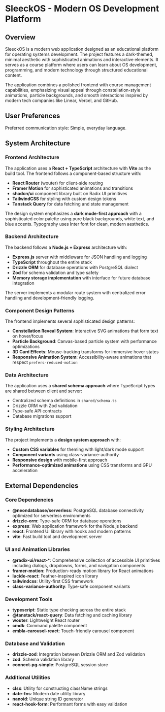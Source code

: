 # SleeckOS - Modern OS Development Platform

## Overview

SleeckOS is a modern web application designed as an educational platform for operating systems development. The project features a dark-themed, minimal aesthetic with sophisticated animations and interactive elements. It serves as a course platform where users can learn about OS development, programming, and modern technology through structured educational content.

The application combines a polished frontend with course management capabilities, emphasizing visual appeal through constellation-style animations, particle backgrounds, and smooth interactions inspired by modern tech companies like Linear, Vercel, and GitHub.

## User Preferences

Preferred communication style: Simple, everyday language.

## System Architecture

### Frontend Architecture
The application uses a **React + TypeScript** architecture with **Vite** as the build tool. The frontend follows a component-based structure with:

- **React Router** (wouter) for client-side routing
- **Framer Motion** for sophisticated animations and transitions
- **shadcn/ui** component library built on Radix UI primitives
- **TailwindCSS** for styling with custom design tokens
- **Tanstack Query** for data fetching and state management

The design system emphasizes a **dark mode-first approach** with a sophisticated color palette using pure black backgrounds, white text, and blue accents. Typography uses Inter font for clean, modern aesthetics.

### Backend Architecture
The backend follows a **Node.js + Express** architecture with:

- **Express.js** server with middleware for JSON handling and logging
- **TypeScript** throughout the entire stack
- **Drizzle ORM** for database operations with PostgreSQL dialect
- **Zod** for schema validation and type safety
- **Memory storage implementation** with interface for future database integration

The server implements a modular route system with centralized error handling and development-friendly logging.

### Component Design Patterns
The frontend implements several sophisticated design patterns:

- **Constellation Reveal System**: Interactive SVG animations that form text on hover/focus
- **Particle Background**: Canvas-based particle system with performance optimizations
- **3D Card Effects**: Mouse-tracking transforms for immersive hover states
- **Responsive Animation System**: Accessibility-aware animations that respect `prefers-reduced-motion`

### Data Architecture
The application uses a **shared schema approach** where TypeScript types are shared between client and server:

- Centralized schema definitions in `shared/schema.ts`
- Drizzle ORM with Zod validation
- Type-safe API contracts
- Database migrations support

### Styling Architecture
The project implements a **design system approach** with:

- **Custom CSS variables** for theming with light/dark mode support
- **Component variants** using class-variance-authority
- **Responsive design** with mobile-first approach
- **Performance-optimized animations** using CSS transforms and GPU acceleration

## External Dependencies

### Core Dependencies
- **@neondatabase/serverless**: PostgreSQL database connectivity optimized for serverless environments
- **drizzle-orm**: Type-safe ORM for database operations
- **express**: Web application framework for the Node.js backend
- **react**: Frontend UI library with hooks and modern patterns
- **vite**: Fast build tool and development server

### UI and Animation Libraries
- **@radix-ui/react-***: Comprehensive collection of accessible UI primitives including dialogs, dropdowns, forms, and navigation components
- **framer-motion**: Production-ready motion library for React animations
- **lucide-react**: Feather-inspired icon library
- **tailwindcss**: Utility-first CSS framework
- **class-variance-authority**: Type-safe component variants

### Development Tools
- **typescript**: Static type checking across the entire stack
- **@tanstack/react-query**: Data fetching and caching library
- **wouter**: Lightweight React router
- **cmdk**: Command palette component
- **embla-carousel-react**: Touch-friendly carousel component

### Database and Validation
- **drizzle-zod**: Integration between Drizzle ORM and Zod validation
- **zod**: Schema validation library
- **connect-pg-simple**: PostgreSQL session store

### Additional Utilities
- **clsx**: Utility for constructing className strings
- **date-fns**: Modern date utility library
- **nanoid**: Unique string ID generator
- **react-hook-form**: Performant forms with easy validation